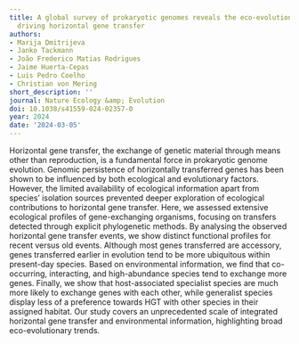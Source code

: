```yaml
---
title: A global survey of prokaryotic genomes reveals the eco-evolutionary pressures
  driving horizontal gene transfer
authors:
- Marija Dmitrijeva
- Janko Tackmann
- João Frederico Matias Rodrigues
- Jaime Huerta-Cepas
- Luis Pedro Coelho
- Christian von Mering
short_description: ''
journal: Nature Ecology &amp; Evolution
doi: 10.1038/s41559-024-02357-0
year: 2024
date: '2024-03-05'
---
```

Horizontal gene transfer, the exchange of genetic material through means other than reproduction, is a fundamental force in prokaryotic genome evolution. Genomic persistence of horizontally transferred genes has been shown to be influenced by both ecological and evolutionary factors. However, the limited availability of ecological information apart from species’ isolation sources prevented deeper exploration of ecological contributions to horizontal gene transfer. Here, we assessed extensive ecological profiles of gene-exchanging organisms, focusing on transfers detected through explicit phylogenetic methods. By analysing the observed horizontal gene transfer events, we show distinct functional profiles for recent versus old events. Although most genes transferred are accessory, genes transferred earlier in evolution tend to be more ubiquitous within present-day species. Based on environmental information, we find that co-occurring, interacting, and high-abundance species tend to exchange more genes. Finally, we show that host-associated specialist species are much more likely to exchange genes with each other, while generalist species display less of a preference towards HGT with other species in their assigned habitat. Our study covers an unprecedented scale of integrated horizontal gene transfer and environmental information, highlighting broad eco-evolutionary trends.
